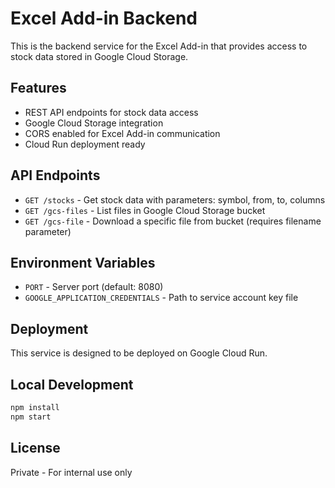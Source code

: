 # Excel Add-in Backend

This is the backend service for the Excel Add-in that provides access to stock data stored in Google Cloud Storage.

## Features

- REST API endpoints for stock data access
- Google Cloud Storage integration
- CORS enabled for Excel Add-in communication
- Cloud Run deployment ready

## API Endpoints

- `GET /stocks` - Get stock data with parameters: symbol, from, to, columns
- `GET /gcs-files` - List files in Google Cloud Storage bucket
- `GET /gcs-file` - Download a specific file from bucket (requires filename parameter)

## Environment Variables

- `PORT` - Server port (default: 8080)
- `GOOGLE_APPLICATION_CREDENTIALS` - Path to service account key file

## Deployment

This service is designed to be deployed on Google Cloud Run.

## Local Development

```bash
npm install
npm start
```

## License

Private - For internal use only 